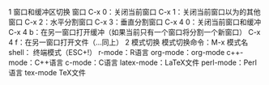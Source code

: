 1 窗口和缓冲区切换
窗口
C-x 0：关闭当前窗口
C-x 1：关闭当前窗口以为的其他窗口
C-x 2：水平分割窗口
C-x 3：垂直分割窗口
C-x 4 0：关闭当前窗口和缓冲
C-x 4 b：在另一窗口打开缓冲（如果当前只有一个窗口将分割一个新窗口）
C-x 4 f：在另一窗口打开文件（…同上）
2 模式切换
模式切换命令：M-x 模式名
shell： 终端模式（ESC+!）
r-mode：R语言
org-mode：org-mode
c++-mode：C++语言
c-mode：C语言
latex-mode：LaTeX文件
perl-mode：Perl语言
tex-mode TeX文件